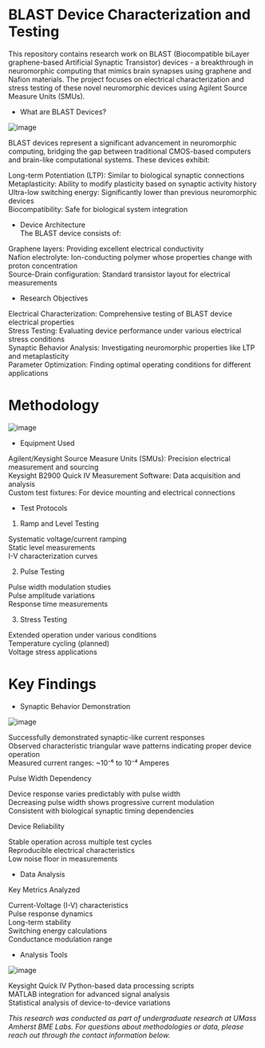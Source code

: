 # BLAST Device Characterization and Testing

This repository contains research work on BLAST (Biocompatible biLayer graphene-based Artificial Synaptic Transistor) devices - a breakthrough in neuromorphic computing that mimics brain synapses using graphene and Nafion materials. The project focuses on electrical characterization and stress testing of these novel neuromorphic devices using Agilent Source Measure Units (SMUs).

* What are BLAST Devices?

![image](https://github.com/user-attachments/assets/a36fd4bd-c3d6-4fa7-a3b4-0820fb21306f)  


BLAST devices represent a significant advancement in neuromorphic computing, bridging the gap between traditional CMOS-based computers and brain-like computational systems. These devices exhibit:

Long-term Potentiation (LTP): Similar to biological synaptic connections  
Metaplasticity: Ability to modify plasticity based on synaptic activity history  
Ultra-low switching energy: Significantly lower than previous neuromorphic devices  
Biocompatibility: Safe for biological system integration  

* Device Architecture  
The BLAST device consists of:  

Graphene layers: Providing excellent electrical conductivity  
Nafion electrolyte: Ion-conducting polymer whose properties change with proton concentration  
Source-Drain configuration: Standard transistor layout for electrical measurements  

* Research Objectives

Electrical Characterization: Comprehensive testing of BLAST device electrical properties  
Stress Testing: Evaluating device performance under various electrical stress conditions  
Synaptic Behavior Analysis: Investigating neuromorphic properties like LTP and metaplasticity  
Parameter Optimization: Finding optimal operating conditions for different applications  

# Methodology

![image](https://github.com/user-attachments/assets/f314b3c2-4020-4e4f-b8a5-d6b30b42c17a)  

* Equipment Used

Agilent/Keysight Source Measure Units (SMUs): Precision electrical measurement and sourcing  
Keysight B2900 Quick IV Measurement Software: Data acquisition and analysis  
Custom test fixtures: For device mounting and electrical connections  

* Test Protocols

1. Ramp and Level Testing  

Systematic voltage/current ramping  
Static level measurements  
I-V characterization curves  

2. Pulse Testing

Pulse width modulation studies  
Pulse amplitude variations  
Response time measurements  

3. Stress Testing

Extended operation under various conditions  
Temperature cycling (planned)  
Voltage stress applications  

# Key Findings

* Synaptic Behavior Demonstration  

![image](https://github.com/user-attachments/assets/f3e55ba9-b16a-4a09-9040-73a288508ff3)  


Successfully demonstrated synaptic-like current responses  
Observed characteristic triangular wave patterns indicating proper device operation  
Measured current ranges: ~10⁻⁶ to 10⁻⁴ Amperes  

Pulse Width Dependency  

Device response varies predictably with pulse width  
Decreasing pulse width shows progressive current modulation  
Consistent with biological synaptic timing dependencies  

Device Reliability  

Stable operation across multiple test cycles  
Reproducible electrical characteristics  
Low noise floor in measurements  

* Data Analysis  

Key Metrics Analyzed

Current-Voltage (I-V) characteristics  
Pulse response dynamics  
Long-term stability  
Switching energy calculations  
Conductance modulation range  

* Analysis Tools  

![image](https://github.com/user-attachments/assets/47066423-a942-44d9-aedb-35b0659d73d8)  

Keysight Quick IV
Python-based data processing scripts  
MATLAB integration for advanced signal analysis  
Statistical analysis of device-to-device variations  

*This research was conducted as part of undergraduate research at UMass Amherst BME Labs. For questions about methodologies or data, please reach out through the contact information below.*
